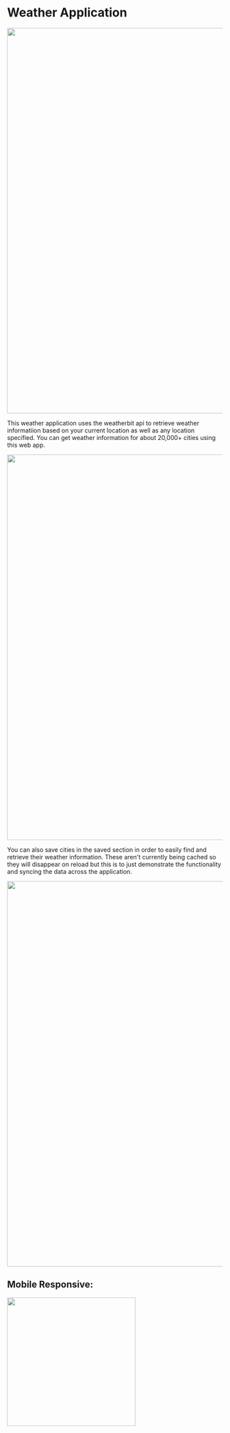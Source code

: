 # Weather Application

<img src="https://user-images.githubusercontent.com/49829925/141695086-4ee0f892-afc7-4509-9b09-3833d204fc37.jpg" width=900px/>

This weather application uses the weatherbit api to retrieve weather informatiion based on your current location as well as any location specified. You can get weather information for about 20,000+ cities using this web app.

<img src="https://user-images.githubusercontent.com/49829925/141695242-c1a5b09e-4267-4308-b954-beef43a34388.jpg" width=900px/>

You can also save cities in the saved section in order to easily find and retrieve their weather information. These aren't currently being cached so they will disappear on reload but this is to just demonstrate the functionality and syncing the data across the application.

<img src="https://user-images.githubusercontent.com/49829925/141701379-e8453963-5c33-4c83-9445-58c89e45d4c3.jpg" width=900px/>

## Mobile Responsive:
<img src="https://user-images.githubusercontent.com/49829925/141793265-2abde31c-0951-4fe8-b090-360e38c9fa47.gif" width=300px/>

